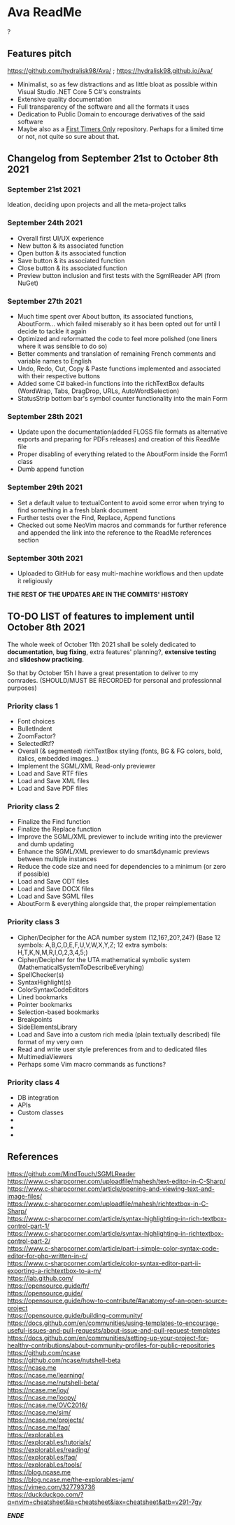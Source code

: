 # Ava ReadMe

?

## Features pitch

https://github.com/hydralisk98/Ava/ ;
https://hydralisk98.github.io/Ava/
* Minimalist, so as few distractions and as little bloat as possible within Visual Studio .NET Core 5 C#'s constraints
* Extensive quality documentation
* Full transparency of the software and all the formats it uses
* Dedication to Public Domain to encourage derivatives of the said software
* Maybe also as a [First Timers Only](https://www.firsttimersonly.com/) repository. Perhaps for a limited time or not, not quite so sure about that.

## Changelog from September 21st to October 8th 2021

### September 21st 2021

Ideation, deciding upon projects and all the meta-project talks

### September 24th 2021

* Overall first UI/UX experience
* New button & its associated function
* Open button & its associated function
* Save button & its associated function
* Close button & its associated function
* Preview button inclusion and first tests with the SgmlReader API (from NuGet)

### September 27th 2021

* Much time spent over About button, its associated functions, AboutForm... which failed miserably so it has been opted out for until I decide to tackle it again
* Optimized and reformatted the code to feel more polished (one liners where it was sensible to do so)
* Better comments and translation of remaining French comments and variable names to English 
* Undo, Redo, Cut, Copy & Paste functions implemented and associated with their respective buttons
* Added some C# baked-in functions into the richTextBox defaults (WordWrap, Tabs, DragDrop, URLs, AutoWordSelection)
* StatusStrip bottom bar's symbol counter functionality into the main Form

### September 28th 2021

* Update upon the documentation(added FLOSS file formats as alternative exports and preparing for PDFs releases) and creation of this ReadMe file
* Proper disabling of everything related to the AboutForm inside the Form1 class
* Dumb append function

### September 29th 2021

* Set a default value to textualContent to avoid some error when trying to find something in a fresh blank document
* Further tests over the Find, Replace, Append functions
* Checked out some NeoVim macros and commands for further reference and appended the link into the reference to the ReadMe references section

### September 30th 2021

* Uploaded to GitHub for easy multi-machine workflows and then update it religiously<br />

**THE REST OF THE UPDATES ARE IN THE COMMITS' HISTORY**

## TO-DO LIST of features to implement until October 8th 2021

The whole week of October 11th 2021 shall be solely dedicated to **documentation**, **bug fixing**, extra features' planning?, **extensive testing** and **slideshow practicing**.

So that by October 15h I have a great presentation to deliver to my comrades. (SHOULD/MUST BE RECORDED for personal and professionnal purposes)

### Priority class 1

* Font choices
* BulletIndent
* ZoomFactor?
* SelectedRtf?
* Overall (& segmented) richTextBox styling
(fonts, BG & FG colors, bold, italics, embedded images...)
* Implement the SGML/XML Read-only previewer
* Load and Save RTF files
* Load and Save XML files
* Load and Save PDF files

### Priority class 2

* Finalize the Find function
* Finalize the Replace function
* Improve the SGML/XML previewer to include writing into the previewer and dumb updating
* Enhance the SGML/XML previewer to do smart&dynamic previews between multiple instances
* Reduce the code size and need for dependencies to a minimum (or zero if possible)
* Load and Save ODT files
* Load and Save DOCX files
* Load and Save SGML files
* AboutForm & everything alongside that, the proper reimplementation

### Priority class 3

* Cipher/Decipher for the ACA number system (12,16?,20?,24?) (Base 12 symbols: A,B,C,D,E,F,U,V,W,X,Y,Z; 12 extra symbols: H,T,K,N,M,R,I,O,2,3,4,5;)
* Cipher/Decipher for the UTA mathematical symbolic system (MathematicalSystemToDescribeEveryhing)
* SpellChecker(s)
* SyntaxHighlight(s)
* ColorSyntaxCodeEditors
* Lined bookmarks
* Pointer bookmarks
* Selection-based bookmarks
* Breakpoints
* SideElementsLibrary
* Load and Save into a custom rich media (plain textually described) file format of my very own
* Read and write user style preferences from and to dedicated files
* MultimediaViewers
* Perhaps some Vim macro commands as functions?

### Priority class 4

* DB integration
* APIs
* Custom classes
* 
* 
* 

## References

https://github.com/MindTouch/SGMLReader  
https://www.c-sharpcorner.com/uploadfile/mahesh/text-editor-in-C-Sharp/  
https://www.c-sharpcorner.com/article/opening-and-viewing-text-and-image-files/  
https://www.c-sharpcorner.com/uploadfile/mahesh/richtextbox-in-C-Sharp/  
https://www.c-sharpcorner.com/article/syntax-highlighting-in-rich-textbox-control-part-1/  
https://www.c-sharpcorner.com/article/syntax-highlighting-in-richtextbox-control-part-2/  
https://www.c-sharpcorner.com/article/part-i-simple-color-syntax-code-editor-for-php-written-in-c/  
https://www.c-sharpcorner.com/article/color-syntax-editor-part-ii-exporting-a-richtextbox-to-a-m/  
https://lab.github.com/  
https://opensource.guide/fr/  
https://opensource.guide/  
https://opensource.guide/how-to-contribute/#anatomy-of-an-open-source-project  
https://opensource.guide/building-community/  
https://docs.github.com/en/communities/using-templates-to-encourage-useful-issues-and-pull-requests/about-issue-and-pull-request-templates  
https://docs.github.com/en/communities/setting-up-your-project-for-healthy-contributions/about-community-profiles-for-public-repositories  
https://github.com/ncase  
https://github.com/ncase/nutshell-beta  
https://ncase.me  
https://ncase.me/learning/  
https://ncase.me/nutshell-beta/  
https://ncase.me/joy/  
https://ncase.me/loopy/  
https://ncase.me/OVC2016/  
https://ncase.me/sim/  
https://ncase.me/projects/  
https://ncase.me/faq/  
https://explorabl.es  
https://explorabl.es/tutorials/  
https://explorabl.es/reading/  
https://explorabl.es/faq/  
https://explorabl.es/tools/  
https://blog.ncase.me  
https://blog.ncase.me/the-explorables-jam/  
https://vimeo.com/327793736  
https://duckduckgo.com/?q=nvim+cheatsheet&ia=cheatsheet&iax=cheatsheet&atb=v291-7gy

***ENDE***